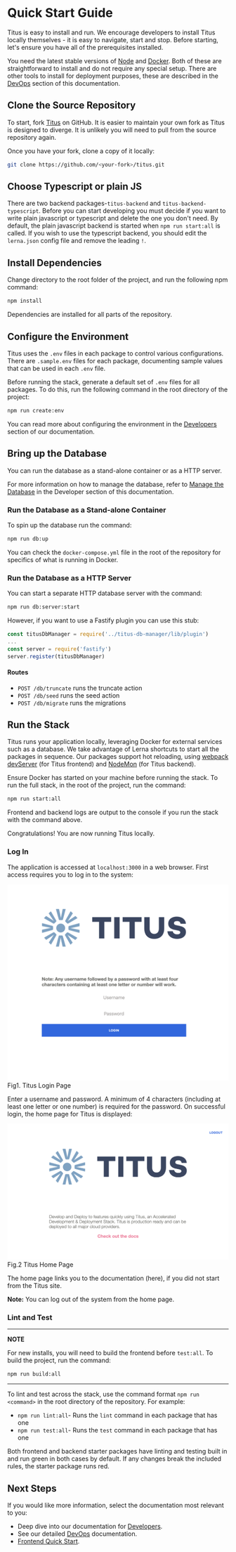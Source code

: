 # Quick Start Guide

Titus is easy to install and run. We encourage developers to install Titus locally themselves - it is easy to navigate, start and stop. Before starting, let's ensure you have all of the prerequisites installed.

You need the latest stable versions of [Node] and [Docker]. Both of these are straightforward to install and do not require any special setup. There are other tools to install for deployment purposes, these are described in the [DevOps] section of this documentation.

## Clone the Source Repository

To start, fork [Titus] on GitHub. It is easier to maintain your own fork as Titus is designed to diverge. It is unlikely you will need to pull from the source repository again.

Once you have your fork, clone a copy of it locally:

```sh
git clone https://github.com/<your-fork>/titus.git
```

## Choose Typescript or plain JS

There are two backend packages-`titus-backend` and `titus-backend-typescript`. Before you can start developing you must decide if you want to write plain javascript or typescript and delete the one you don't need. By default, the plain javascript backend is started when `npm run start:all` is called. If you wish to use the typescript backend, you should edit the `lerna.json` config file and remove the leading `!`.

## Install Dependencies

Change directory to the root folder of the project, and run the following npm command:

```sh
npm install
```

Dependencies are installed for all parts of the repository.

## Configure the Environment

Titus uses the `.env` files in each package to control various configurations. There are `.sample.env` files for each package, documenting sample values that can be used in each `.env` file.

Before running the stack, generate a default set of `.env` files for all packages. To do this, run the following command in the root directory of the project:

```sh
npm run create:env
```

You can read more about configuring the environment in the [Developers][developersbe] section of our documentation.

## Bring up the Database

You can run the database as a stand-alone container or as a HTTP server.

For more information on how to manage the database, refer to [Manage the Database] in the Developer section of this documentation.

### Run the Database as a Stand-alone Container

To spin up the database run the command:

```sh
npm run db:up
```

You can check the `docker-compose.yml` file in the root of the repository for specifics of what is running in Docker.

### Run the Database as a HTTP Server

You can start a separate HTTP database server with the command:

```sh
npm run db:server:start
```

However, if you want to use a Fastify plugin you can use this stub:

```js
const titusDbManager = require('../titus-db-manager/lib/plugin')
...
const server = require('fastify')
server.register(titusDbManager)
```

#### Routes

- `POST /db/truncate` runs the truncate action
- `POST /db/seed` runs the seed action
- `POST /db/migrate` runs the migrations

## Run the Stack

Titus runs your application locally, leveraging Docker for external services such as a database.
We take advantage of Lerna shortcuts to start all the packages in sequence.
Our packages support hot reloading, using [webpack devServer][webpack-dev-server] (for Titus frontend) and [NodeMon] (for Titus backend).

Ensure Docker has started on your machine before running the stack.
To run the full stack, in the root of the project, run the command:

```sh
npm run start:all
```

Frontend and backend logs are output to the console if you run the stack with the command above.

Congratulations! You are now running Titus locally.

### Log In

The application is accessed at `localhost:3000` in a web browser. First access requires you to log in to the system:

![x](../img/titus-login.png)
Fig1. Titus Login Page

Enter a username and password. A minimum of 4 characters (including at least one letter or one number) is required for the password. On successful login, the home page for Titus is displayed:

![x](../img/titus-home-page.png)
Fig.2 Titus Home Page

The home page links you to the documentation (here), if you did not start from the Titus site.

**Note:** You can log out of the system from the home page.

### Lint and Test

---

**NOTE**

For new installs, you will need to build the frontend before `test:all`. To build the project, run the command:

```bash
npm run build:all
```

---

To lint and test across the stack, use the command format `npm run <command>` in the root directory of the repository. For example:

- `npm run lint:all`- Runs the `lint` command in each package that has one
- `npm run test:all`- Runs the `test` command in each package that has one

Both frontend and backend starter packages have linting and testing built in and run green in both cases by default. If any changes break the included rules, the starter package runs red.

## Next Steps

If you would like more information, select the documentation most relevant to you:

- Deep dive into our documentation for [Developers].
- See our detailed [DevOps] documentation.
- [Frontend Quick Start](developers/packages/titus-frontend/?id=quick-start).

<!-- External Links -->

[docker]: https://docs.docker.com/install/#supported-platforms
[node]: https://nodejs.org/en/
[npm]: https://www.npmjs.com/get-npm
[titus]: https://github.com/nearform/titus
[webpack-dev-server]: https://webpack.js.org/configuration/dev-server
[nodemon]: https://nodemon.io

<!-- Internal Links -->

[devops]: devops/
[developers]: developers/
[manage the database]: developers/packages/titus-db-manager/?id=manage-the-database
[developersbe]: developers/?id=backend-package
